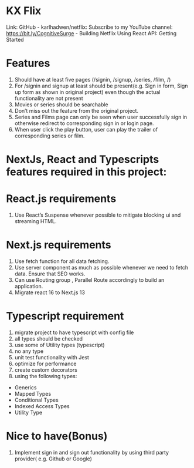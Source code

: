 # KX Flix

Link: GitHub - karlhadwen/netflix: Subscribe to my YouTube channel: https://bit.ly/CognitiveSurge - Building Netflix Using React 
API: Getting Started 

# Features
1. Should have at least five pages (/signin, /signup, /series, /film, /)
2. For /signin and signup at least should be present(e.g. Sign in form, Sign up form as shown in original project) even though the actual functionality are not present
3. Movies or series should be searchable
4. Don’t miss out the feature from the original project.
5. Series and Films page can only be seen when user successfully sign in otherwise redirect to corresponding sign in or login page.
6. When user click the play button, user can play the trailer of corresponding series or film.

# NextJs, React and Typescripts features required in this project:

# React.js requirements
1. Use React’s Suspense whenever possible to mitigate blocking ui and streaming HTML.

# Next.js requirements
1. Use fetch function for all data fetching. 
2. Use server component as much as possible whenever we need to fetch data. Ensure that SEO works.
3. Can use Routing group , Parallel Route accordingly to build an application.
4. Migrate react 16 to Next.js 13

# Typescript requirement
1. migrate project to have typescript with config file
2. all types should be checked
3. use some of Utility types (typescript)
4. no any type
5. unit test functionality with Jest
6. optimize for performance
7. create custom decorators
8. using the following types:
- Generics
- Mapped Types
- Conditional Types
- Indexed Access Types
- Utility Type

# Nice to have(Bonus)
1. Implement sign in and sign out functionality by using third party provider( e.g. Github or Google)
